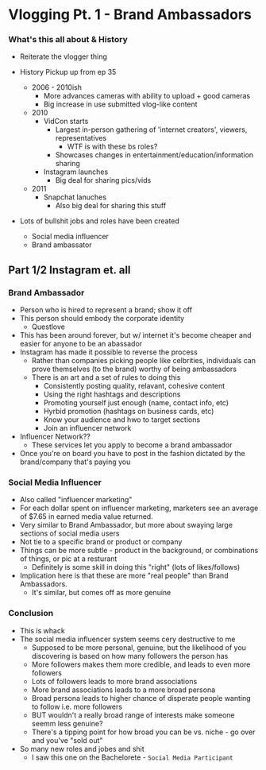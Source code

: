 Vlogging Pt. 1 - Brand Ambassadors
===

### What's this all about & History
* Reiterate the vlogger thing

* History Pickup up from ep 35
  * 2006 - 2010ish
    * More advances cameras with ability to upload + good cameras
    * Big increase in use submitted vlog-like content
  * 2010
    * VidCon starts
      * Largest in-person gathering of 'internet creators', viewers, representatives
        * WTF is with these bs roles?
      * Showcases changes in entertainment/education/information sharing
    * Instagram launches
      * Big deal for sharing pics/vids
  * 2011
    * Snapchat lanuches
      * Also big deal for sharing this stuff

* Lots of bullshit jobs and roles have been created
  * Social media influencer
  * Brand ambassator


## Part 1/2 Instagram et. all
### Brand Ambassador
* Person who is hired to represent a brand; show it off
* This person should embody the corporate identity
  * Questlove
* This has been around forever, but w/ internet it's become cheaper and easier for anyone to be an abassador
* Instagram has made it possible to reverse the process
  * Rather than companies picking people like celbrities, individuals can prove themselves (to the brand) worthy of being ambassadors
  * There is an art and a set of rules to doing this
    * Consistently posting quality, relavant, cohesive content
    * Using the right hashtags and descriptions
    * Promoting yourself just enough (name, contact info, etc)
    * Hyrbid promotion (hashtags on business cards, etc)
    * Know your audience and hwo to target sections
    * Join an influencer network
* Influencer Network??
  * These services let you apply to become a brand ambassador
* Once you're on board you have to post in the fashion dictated by the brand/company that's paying you


### Social Media Influencer
* Also called "influencer marketing"
* For each dollar spent on influencer marketing, marketers see an average of $7.65 in earned media value returned.
* Very similar to Brand Ambassador, but more about swaying large sections of social media users
* Not tie to a specific brand or product or company
* Things can be more subtle - product in the background, or combinations of things, or pic at a resturant
  * Definitely is some skill in doing this "right" (lots of likes/follows)
* Implication here is that these are more "real people" than Brand Ambassadors.
  * It's similar, but comes off as more genuine

### Conclusion
* This is whack
* The social media influencer system seems cery destructive to me
  * Supposed to be more personal, genuine, but the likelihood of you discovering is based on how many followers the
    person has
  * More followers makes them more credible, and leads to even more followers
  * Lots of followers leads to more brand associations
  * More brand associations leads to a more broad persona
  * Broad persona leads to higher chance of disperate people wanting to follow i.e. more followers
  * BUT wouldn't a really broad range of interests make someone seemm less genuine?
  * There's a tipping point for how broad you can be vs. niche - go over and you've "sold out"
* So many new roles and jobes and shit
  * I saw this one on the Bachelorete - `Social Media Participant`
